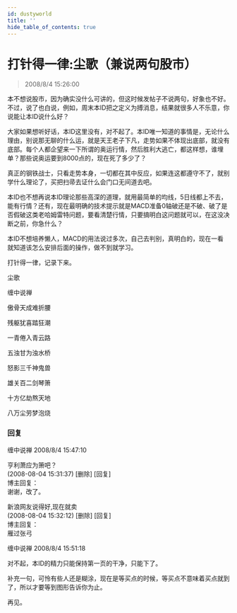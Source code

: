 ```yaml
---
id: dustyworld
title: ''
hide_table_of_contents: true
---
```


# 打针得一律:尘歌（兼说两句股市）

> 2008/8/4 15:26:00

<div style={{color: '#336600', fontSize: '18px', fontWeight: '500', textAlign: 'left', lineHeight: '180%'}}>

本不想说股市，因为确实没什么可讲的，但这时候发帖子不说两句，好象也不好。不过，说了也白说，例如，周末本ID把之定义为搏消息，结果就很多人不乐意，你说能让本ID说什么好？

 

大家如果想听好话，本ID这里没有，对不起了。本ID唯一知道的事情是，无论什么理由，别说那无聊的什么运，就是天王老子下凡，走势如果不体现出底部，就没有底部。每个人都企望来一下所谓的奥运行情，然后胜利大逃亡，都这样想，谁埋单？那些说奥运要到8000点的，现在死了多少了？

 

真正的钢铁战士，只看走势本身，一切都在其中反应，如果连这都遵守不了，就别学什么理论了，买把扫帚去证什么会门口无间道去吧。

 

本ID也不想再说本ID理论那些高深的道理，就用最简单的均线，5日线都上不去，能有行情？还有，现在最明确的技术提示就是MACD准备0轴破还是不破、破了是否假破这类老哈姆雷特问题，要看清楚行情，只要搞明白这问题就可以，在这没决断之前，你急什么？

 

本ID不想培养懒人，MACD的用法说过多次，自己去判别，真明白的，现在一看就知道该怎么安排后面的操作，做不到就学习。

 

打针得一律，记录下来。
</div>
 

 
<div style={{color:'#FF0000', fontSize: '56px', fontWeight: '500', textAlign: 'center', lineHeight: '150%', marginTop: '50px'}}>

尘歌
</div>
 
<div style={{color:'#FF0000', fontSize: '32px', fontWeight: '500', textAlign: 'center', lineHeight: '250%'}}>

缠中说禅
</div>
 
<div style={{color:'#FF0000', fontSize: '32px', fontWeight: '500', textAlign: 'center', lineHeight: '100%'}}>

傲骨天成难折腰

残躯犹喜踏狂潮

一青倦入青云路

五浊甘为浊水桥

怒影三千神鬼兽

雄关百二剑琴箫

十方亿劫熬天地

八万尘劳梦泡烧

</div>

### 回复

<div class='blog-comment'>
<span class='blog-comment-chan'>缠中说禅</span> 2008/8/4 15:47:10<br/>

亨利萧应为箫吧？<br/>
(2008-08-04 15:31:37) [删除] [回复] <br/>
博主回复：<br/>
谢谢，改了。


新浪网友说得好,现在就卖<br/>
(2008-08-04 15:32:12) [删除] [回复] <br/>
博主回复：<br/>
雁过张弓
</div>

<div class='blog-comment'>
<span class='blog-comment-chan'>缠中说禅</span> 2008/8/4 15:51:18<br/>

对不起，本ID的精力只能保持第一页的干净，只能下了。

补充一句，可怜有些人还是糊涂，现在是等买点的时候，等买点不意味着买点就到了，所以才要等到图形告诉你为止。

再见。
</div>